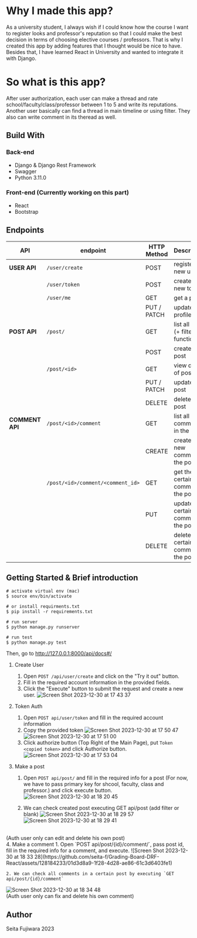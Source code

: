 # Why I made this app?
As a university student, I always wish if I could know how the course I want to register looks and professor's reputation so that I could make the best decision in terms of choosing elective courses / professors.
That is why I created this app by adding features that I thought would be nice to have. Besides that, I have learned React in University and wanted to integrate it with Django.


# So what is this app?
After user authorization, each user can make a thread and rate school/faculty/class/professor between 1 to 5 and write its reputations. Another user basically can find a thread in main timeline or using filter.
They also can write comment in its theread as well. 


## Build With
### Back-end 
- Django & Django Rest Framework <br>
- Swagger
- Python 3.11.0 
  
### Front-end (Currently working on this part)
- React
- Bootstrap


## Endpoints
| API | endpoint | HTTP Method | Description |
| --- | --- | --- | --- |
| **USER API** | `/user/create` | POST | register a new user |
| | `/user/token` | POST | create a new token |
| | `/user/me` | GET | get a profile |
| | | PUT / PATCH | update a profile |
| **POST API** | `/post/` | GET| list all posts (+ filter function)|
| | | POST | create a post |
| | `/post/<id>` | GET | view details of post |
| | | PUT / PATCH | update a post |
| | | DELETE | delete a post |
| **COMMENT API** | `/post/<id>/comment` | GET| list all comments in the post |
| | | CREATE | create a new comment in the post |
| | `/post/<id>/comment/<comment_id>` | GET | get the certain comment in the post |
| | | PUT | update the certain comment in the post |
| | | DELETE | delete the certain comment in the post |

## Getting Started & Brief introduction

```
# activate virtual env (mac)
$ source env/bin/activate

# or install requirments.txt
$ pip install -r requirements.txt

# run server
$ python manage.py runserver

# run test
$ python manage.py test
```
Then, go to http://127.0.0.1:8000/api/docs#/

1. Create User 
    1. Open `POST /api/user/create` and click on the "Try it out" button.
    2. Fill in the required account information in the provided fields.
    3. Click the "Execute" button to submit the request and create a new user.
![Screen Shot 2023-12-30 at 17 43 37](https://github.com/seita-f/Grading-Board-DRF-React/assets/128184233/4a7f6f3f-cb6d-4e0d-8383-20a3de06d604)


2. Token Auth 
    1. Open `POST api/user/token` and fill in the required account information
    2. Copy the provided token
   ![Screen Shot 2023-12-30 at 17 50 47](https://github.com/seita-f/Grading-Board-DRF-React/assets/128184233/605fa237-2946-4ff2-9717-aa0e0c2e80a3)
   ![Screen Shot 2023-12-30 at 17 51 00](https://github.com/seita-f/Grading-Board-DRF-React/assets/128184233/879683d3-db07-4e82-a14e-89909d121373)
    3. Click authorize button (Top Right of the Main Page), put `Token <copied token>` and click Authorize button.
  ![Screen Shot 2023-12-30 at 17 53 04](https://github.com/seita-f/Grading-Board-DRF-React/assets/128184233/bb02a970-78f8-4c77-acc8-8cb795959e7e)


3. Make a post
    1. Open `POST api/post/` and fill in the required info for a post (For now, we have to pass primary key for shcool, faculty, class and professor.) and click execute button.
    ![Screen Shot 2023-12-30 at 18 20 45](https://github.com/seita-f/Grading-Board-DRF-React/assets/128184233/12fcdf2c-6751-4780-93bf-375e3c031891)

    2. We can check created post executing GET api/post (add filter or blank)
  ![Screen Shot 2023-12-30 at 18 29 57](https://github.com/seita-f/Grading-Board-DRF-React/assets/128184233/6c09c737-674d-4b06-9150-ccc2dfeb5f55)
  ![Screen Shot 2023-12-30 at 18 29 41](https://github.com/seita-f/Grading-Board-DRF-React/assets/128184233/18525342-01d0-4894-9089-2d15e1dfb1f6)
 
<br>
(Auth user only can edit and delete his own post)
<br>
4. Make a comment
    1. Open `POST api/post/{id}/comment/`, pass post id, fill in the required info for a comment, and execute.
![Screen Shot 2023-12-30 at 18 33 28](https://github.com/seita-f/Grading-Board-DRF-React/assets/128184233/01d3d8a9-1f28-4d28-ae86-61c3d6403fe1)

    2. We can check all comments in a certain post by executing `GET api/post/{id}/comment`
![Screen Shot 2023-12-30 at 18 34 48](https://github.com/seita-f/Grading-Board-DRF-React/assets/128184233/0695a8f8-cf6f-4e18-b7d9-266d3b030f43)
<br>
(Auth user only can fix and delete his own comment)


## Author
Seita Fujiwara 2023
